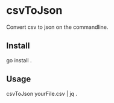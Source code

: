 # csvToJson

Convert csv to json on the commandline.

## Install

go install .

## Usage

csvToJson yourFile.csv | jq .
